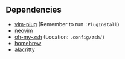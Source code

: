 ## Dependencies
- [vim-plug](https://github.com/junegunn/vim-plug) (Remember to run `:PlugInstall`)
- [neovim](https://neovim.io/)
- [oh-my-zsh](https://ohmyz.sh/) (Location: `.config/zsh/`)
- [homebrew](https://brew.sh/)
- [alacritty](https://alacritty.org/)
